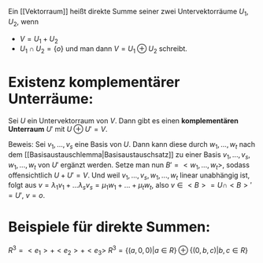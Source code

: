 Ein [[Vektorraum]] heißt direkte Summe seiner zwei Untervektorräume $U_1, U_2$, wenn
- $V = U_1 + U_2$
- $U_1 \cap U_2 = \{o\}$ 
und man dann $V = U_1 \oplus U_2$ schreibt.

# Existenz komplementärer Unterräume:
Sei $U$ ein Untervektorraum von $V$. Dann gibt es einen **komplementären Unterraum** $U'$ mit $U \oplus U' = V$. 

Beweis:
	Sei $v_1, ..., v_s$ eine Basis von $U$. Dann kann diese durch $w_1, ..., w_t$ nach dem [[Basisaustauschlemma|Basisaustauschsatz]] zu einer Basis $v_1, ..., v_s, w_1, ..., w_t$ von $U'$ ergänzt werden. Setze man nun $B' = <w_1, ..., w_t>$, sodass offensichtlich $U + U' = V$.
	Und weil $v_1, ..., v_s, w_1, ..., w_t$ linear unabhängig ist, folgt aus $v = \lambda_1 v_1 + ... \lambda_s v_s = \mu_1 w_1 + ... + \mu_t w_t$, also $v \in <B> = U \cap <B>' = U'$, $v = o$.

# Beispiele für direkte Summen:
$R^3 = <e_1> + <e_2> + <e_3>$
$R^3 = \{(a, 0, 0) |a \in R \} \oplus \{(0, b, c) | b,c \in R \}$ 